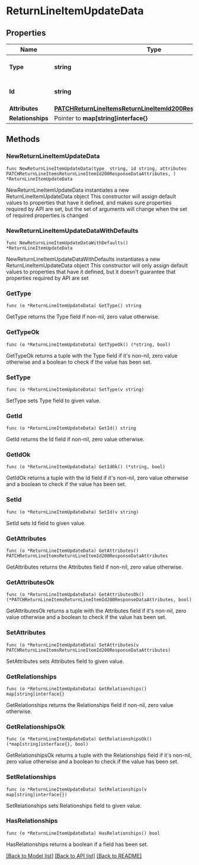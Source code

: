 # ReturnLineItemUpdateData

## Properties

Name | Type | Description | Notes
------------ | ------------- | ------------- | -------------
**Type** | **string** | The resource&#39;s type | 
**Id** | **string** | The resource&#39;s id | 
**Attributes** | [**PATCHReturnLineItemsReturnLineItemId200ResponseDataAttributes**](PATCHReturnLineItemsReturnLineItemId200ResponseDataAttributes.md) |  | 
**Relationships** | Pointer to **map[string]interface{}** |  | [optional] 

## Methods

### NewReturnLineItemUpdateData

`func NewReturnLineItemUpdateData(type_ string, id string, attributes PATCHReturnLineItemsReturnLineItemId200ResponseDataAttributes, ) *ReturnLineItemUpdateData`

NewReturnLineItemUpdateData instantiates a new ReturnLineItemUpdateData object
This constructor will assign default values to properties that have it defined,
and makes sure properties required by API are set, but the set of arguments
will change when the set of required properties is changed

### NewReturnLineItemUpdateDataWithDefaults

`func NewReturnLineItemUpdateDataWithDefaults() *ReturnLineItemUpdateData`

NewReturnLineItemUpdateDataWithDefaults instantiates a new ReturnLineItemUpdateData object
This constructor will only assign default values to properties that have it defined,
but it doesn't guarantee that properties required by API are set

### GetType

`func (o *ReturnLineItemUpdateData) GetType() string`

GetType returns the Type field if non-nil, zero value otherwise.

### GetTypeOk

`func (o *ReturnLineItemUpdateData) GetTypeOk() (*string, bool)`

GetTypeOk returns a tuple with the Type field if it's non-nil, zero value otherwise
and a boolean to check if the value has been set.

### SetType

`func (o *ReturnLineItemUpdateData) SetType(v string)`

SetType sets Type field to given value.


### GetId

`func (o *ReturnLineItemUpdateData) GetId() string`

GetId returns the Id field if non-nil, zero value otherwise.

### GetIdOk

`func (o *ReturnLineItemUpdateData) GetIdOk() (*string, bool)`

GetIdOk returns a tuple with the Id field if it's non-nil, zero value otherwise
and a boolean to check if the value has been set.

### SetId

`func (o *ReturnLineItemUpdateData) SetId(v string)`

SetId sets Id field to given value.


### GetAttributes

`func (o *ReturnLineItemUpdateData) GetAttributes() PATCHReturnLineItemsReturnLineItemId200ResponseDataAttributes`

GetAttributes returns the Attributes field if non-nil, zero value otherwise.

### GetAttributesOk

`func (o *ReturnLineItemUpdateData) GetAttributesOk() (*PATCHReturnLineItemsReturnLineItemId200ResponseDataAttributes, bool)`

GetAttributesOk returns a tuple with the Attributes field if it's non-nil, zero value otherwise
and a boolean to check if the value has been set.

### SetAttributes

`func (o *ReturnLineItemUpdateData) SetAttributes(v PATCHReturnLineItemsReturnLineItemId200ResponseDataAttributes)`

SetAttributes sets Attributes field to given value.


### GetRelationships

`func (o *ReturnLineItemUpdateData) GetRelationships() map[string]interface{}`

GetRelationships returns the Relationships field if non-nil, zero value otherwise.

### GetRelationshipsOk

`func (o *ReturnLineItemUpdateData) GetRelationshipsOk() (*map[string]interface{}, bool)`

GetRelationshipsOk returns a tuple with the Relationships field if it's non-nil, zero value otherwise
and a boolean to check if the value has been set.

### SetRelationships

`func (o *ReturnLineItemUpdateData) SetRelationships(v map[string]interface{})`

SetRelationships sets Relationships field to given value.

### HasRelationships

`func (o *ReturnLineItemUpdateData) HasRelationships() bool`

HasRelationships returns a boolean if a field has been set.


[[Back to Model list]](../README.md#documentation-for-models) [[Back to API list]](../README.md#documentation-for-api-endpoints) [[Back to README]](../README.md)


